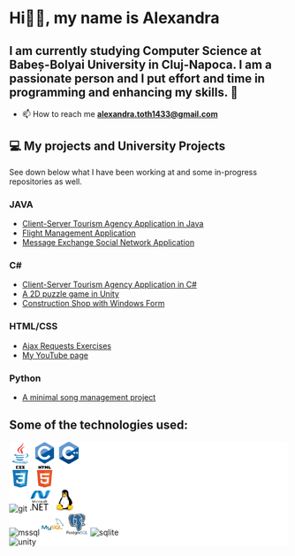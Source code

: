 <h1>Hi👋🏼, my name is Alexandra</h1>
<h2 >I am currently studying Computer Science at Babeș-Bolyai University in Cluj-Napoca. I am a passionate person and I put effort and time in programming and enhancing my skills. 🌻
</h2>

- 📫 How to reach me **alexandra.toth1433@gmail.com**

<h2>💻 My projects and University Projects</h2>
<p> See down below what I have been working at and some in-progress repositories as well.</p>
<h3>JAVA</h3>
<ul>
 <li> <a href="https://github.com/Alexandra7a/TourismAgencyJava.git">Client-Server Tourism Agency Application in Java</a></li>
 <li> <a href="https://github.com/Alexandra7a/FlyAway.git">Flight Management Application</a></li>
 <li> <a href="https://github.com/Alexandra7a/SocialNetwork.git">Message Exchange Social Network Application</a></li>
</ul>

<h3>C#</h3>
<ul>
  <li> <a href="https://github.com/Alexandra7a/TourismAgencyCSharp.git">Client-Server Tourism Agency Application in C#</a></li>
 <li> <a href="https://github.com/Alexandra7a/NightmareFactory_.git">A 2D puzzle game in Unity</a></li>
 <li> <a href="https://github.com/Alexandra7a/Dedeman.git">Construction Shop with Windows Form </a></li>

</ul>

<h3>HTML/CSS</h3>
<ul>
  <li><a href="https://github.com/Alexandra7a/Web.git">Ajax Requests Exercises</a></li>
 <li> <a href="https://github.com/Alexandra7a/MyYouTube.git">My YouTube page</a></li>

</ul>


<h3>Python</h3>
<ul>
 <li> <a href="https://github.com/Alexandra7a/Songs.git">A minimal song management project</a></li>
</ul>


<h2 align="left">Some of the technologies used: </h2>
<p align="left" style="background-color: white;"> 
 <img src="https://raw.githubusercontent.com/devicons/devicon/master/icons/java/java-original.svg" alt="java" width="40" height="40"/>
<img src="https://raw.githubusercontent.com/devicons/devicon/master/icons/c/c-original.svg" alt="c" width="40" height="40"/> 
<img src="https://raw.githubusercontent.com/devicons/devicon/master/icons/cplusplus/cplusplus-original.svg" alt="cplusplus" width="40" height="40"/> <br>
<img src="https://raw.githubusercontent.com/devicons/devicon/master/icons/css3/css3-original-wordmark.svg" alt="css3" width="40" height="40"/> 
 <img src="https://raw.githubusercontent.com/devicons/devicon/master/icons/html5/html5-original-wordmark.svg" alt="html5" width="40" height="40"/> 
 
<br>
 <img src="https://www.vectorlogo.zone/logos/git-scm/git-scm-icon.svg" alt="git" width="40" height="40"/>
  <img src="https://raw.githubusercontent.com/devicons/devicon/master/icons/dot-net/dot-net-original-wordmark.svg" alt="dotnet" width="40" height="40"/>

<img src="https://raw.githubusercontent.com/devicons/devicon/master/icons/linux/linux-original.svg" alt="linux" width="40" height="40"/> 
<br>
<img src="https://www.svgrepo.com/show/303229/microsoft-sql-server-logo.svg" alt="mssql" width="40" height="40"/> 
<img src="https://raw.githubusercontent.com/devicons/devicon/master/icons/mysql/mysql-original-wordmark.svg" alt="mysql" width="40" height="40"/> 
<img src="https://raw.githubusercontent.com/devicons/devicon/master/icons/postgresql/postgresql-original-wordmark.svg" alt="postgresql" width="40" height="40"/>
<img src="https://www.vectorlogo.zone/logos/sqlite/sqlite-icon.svg" alt="sqlite" width="40" height="40"/> 
<br>
<img src="https://www.vectorlogo.zone/logos/unity3d/unity3d-icon.svg" alt="unity" width="40" height="40"/>
</p>
